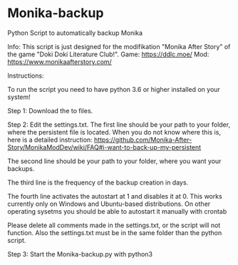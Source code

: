 # Monika-backup
Python Script to automatically backup Monika

Info:
This script is just designed for the modifikation "Monika After Story" of the game "Doki Doki Literature Club!".
Game: https://ddlc.moe/
Mod: https://www.monikaafterstory.com/


Instructions:

To run the script you need to have python 3.6 or higher installed on your system!

Step 1:
Download the to files.

Step 2:
Edit the settings.txt.
The first line should be your path to your folder, where the persistent file is located.
When you do not know where this is, here is a detailed instruction: https://github.com/Monika-After-Story/MonikaModDev/wiki/FAQ#i-want-to-back-up-my-persistent

The second line should be your path to your folder, where you want your backups.

The third line is the frequency of the backup creation in days.

The fourth line activates the autostart at 1 and disables it at 0.
This works currently only on Windows and Ubuntu-based distributions.
On other operating sysetms you should be able to autostart it manually with crontab 

Please delete all comments made in the settings.txt, or the script will not function.
Also the settings.txt must be in the same folder than the python script.

Step 3:
Start the Monika-backup.py with python3
